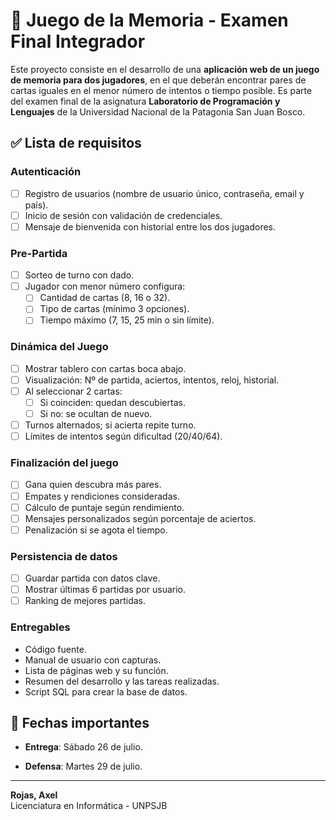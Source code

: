 # 🧠 Juego de la Memoria - Examen Final Integrador

Este proyecto consiste en el desarrollo de una **aplicación web de un juego de memoria para dos jugadores**, en el que deberán encontrar pares de cartas iguales en el menor número de intentos o tiempo posible. Es parte del examen final de la asignatura **Laboratorio de Programación y Lenguajes** de la Universidad Nacional de la Patagonia San Juan Bosco.

## ✅ Lista de requisitos

### Autenticación

- [ ] Registro de usuarios (nombre de usuario único, contraseña, email y país).
- [ ] Inicio de sesión con validación de credenciales.
- [ ] Mensaje de bienvenida con historial entre los dos jugadores.

### Pre-Partida

- [ ] Sorteo de turno con dado.
- [ ] Jugador con menor número configura:
  - [ ] Cantidad de cartas (8, 16 o 32).
  - [ ] Tipo de cartas (mínimo 3 opciones).
  - [ ] Tiempo máximo (7, 15, 25 min o sin límite).

### Dinámica del Juego

- [ ] Mostrar tablero con cartas boca abajo.
- [ ] Visualización: Nº de partida, aciertos, intentos, reloj, historial.
- [ ] Al seleccionar 2 cartas:
  - [ ] Si coinciden: quedan descubiertas.
  - [ ] Si no: se ocultan de nuevo.
- [ ] Turnos alternados; si acierta repite turno.
- [ ] Límites de intentos según dificultad (20/40/64).

### Finalización del juego

- [ ] Gana quien descubra más pares.
- [ ] Empates y rendiciones consideradas.
- [ ] Cálculo de puntaje según rendimiento.
- [ ] Mensajes personalizados según porcentaje de aciertos.
- [ ] Penalización si se agota el tiempo.

### Persistencia de datos

- [ ] Guardar partida con datos clave.
- [ ] Mostrar últimas 6 partidas por usuario.
- [ ] Ranking de mejores partidas.

### Entregables

- Código fuente.
- Manual de usuario con capturas.
- Lista de páginas web y su función.
- Resumen del desarrollo y las tareas realizadas.
- Script SQL para crear la base de datos.

## 📅 Fechas importantes

- **Entrega**: Sábado 26 de julio.

- **Defensa**: Martes 29 de julio.

---

**Rojas, Axel**  
Licenciatura en Informática - UNPSJB

